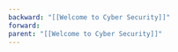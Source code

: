```yaml
---
backward: "[[Welcome to Cyber Security]]"
forward: 
parent: "[[Welcome to Cyber Security]]"
---
```

